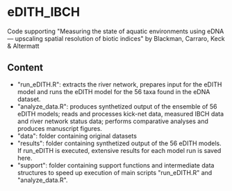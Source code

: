 # eDITH_IBCH
Code supporting "Measuring the state of aquatic environments using eDNA — upscaling spatial resolution of biotic indices" by Blackman, Carraro, Keck &amp; Altermatt

## Content

- "run_eDITH.R": extracts the river network, prepares input for the eDITH model and runs the eDITH model for the 56 taxa found in the eDNA dataset.
- "analyze_data.R": produces synthetized output of the ensemble of 56 eDITH models; reads and processes kick-net data, measured IBCH data and river network status data; performs comparative analyses and produces manuscript figures.
- "data": folder containing original datasets
- "results": folder containing synthetized output of the 56 eDITH models. If run_eDITH is executed, extensive results for each model run is saved here.
- "support": folder containing support functions and intermediate data structures to speed up execution of main scripts "run_eDITH.R" and "analyze_data.R".
